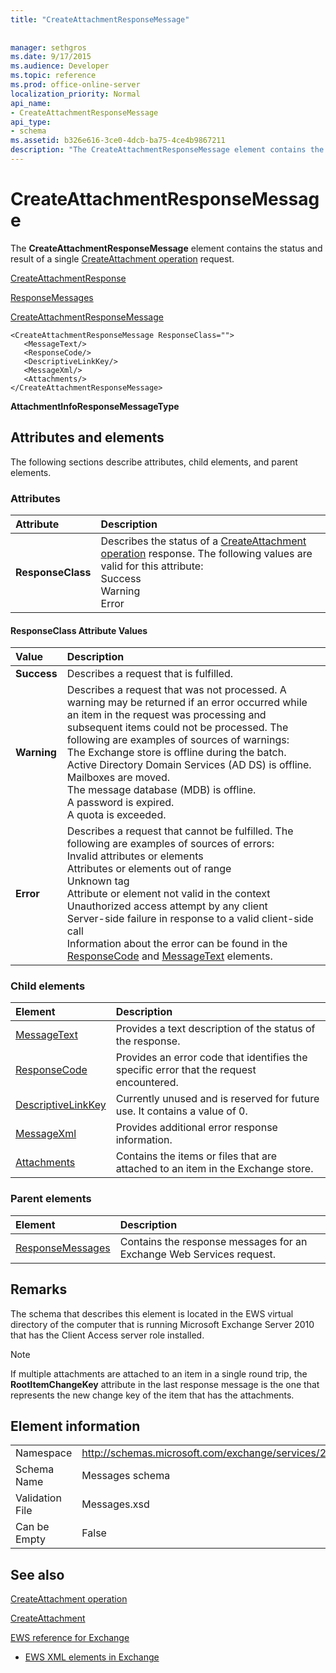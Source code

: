 ```yaml
---
title: "CreateAttachmentResponseMessage"
 
 
manager: sethgros
ms.date: 9/17/2015
ms.audience: Developer
ms.topic: reference
ms.prod: office-online-server
localization_priority: Normal
api_name:
- CreateAttachmentResponseMessage
api_type:
- schema
ms.assetid: b326e616-3ce0-4dcb-ba75-4ce4b9867211
description: "The CreateAttachmentResponseMessage element contains the status and result of a single CreateAttachment operation request."
---
```


# CreateAttachmentResponseMessage

The **CreateAttachmentResponseMessage** element contains the status and result of a single [CreateAttachment operation](createattachment-operation.md) request. 
  
[CreateAttachmentResponse](createattachmentresponse.md)
  
[ResponseMessages](responsemessages.md)
  
[CreateAttachmentResponseMessage](createattachmentresponsemessage.md)
  
```
<CreateAttachmentResponseMessage ResponseClass="">
   <MessageText/>
   <ResponseCode/>
   <DescriptiveLinkKey/>
   <MessageXml/>
   <Attachments/>
</CreateAttachmentResponseMessage>
```

 **AttachmentInfoResponseMessageType**
## Attributes and elements

The following sections describe attributes, child elements, and parent elements.
  
### Attributes

|**Attribute**|**Description**|
|:-----|:-----|
|**ResponseClass** <br/> | Describes the status of a [CreateAttachment operation](createattachment-operation.md) response. The following values are valid for this attribute:  <br/>  Success  <br/>  Warning  <br/>  Error  <br/> |
   
#### ResponseClass Attribute Values

|**Value**|**Description**|
|:-----|:-----|
|**Success** <br/> |Describes a request that is fulfilled.  <br/> |
|**Warning** <br/> | Describes a request that was not processed. A warning may be returned if an error occurred while an item in the request was processing and subsequent items could not be processed. The following are examples of sources of warnings:  <br/>  The Exchange store is offline during the batch.  <br/>  Active Directory Domain Services (AD DS) is offline.  <br/>  Mailboxes are moved.  <br/>  The message database (MDB) is offline.  <br/>  A password is expired.  <br/>  A quota is exceeded.  <br/> |
|**Error** <br/> | Describes a request that cannot be fulfilled. The following are examples of sources of errors:  <br/>  Invalid attributes or elements  <br/>  Attributes or elements out of range  <br/>  Unknown tag  <br/>  Attribute or element not valid in the context  <br/>  Unauthorized access attempt by any client  <br/>  Server-side failure in response to a valid client-side call  <br/>  Information about the error can be found in the [ResponseCode](responsecode.md) and [MessageText](messagetext.md) elements.  <br/> |
   
### Child elements

|**Element**|**Description**|
|:-----|:-----|
|[MessageText](messagetext.md) <br/> |Provides a text description of the status of the response.  <br/> |
|[ResponseCode](responsecode.md) <br/> |Provides an error code that identifies the specific error that the request encountered.  <br/> |
|[DescriptiveLinkKey](descriptivelinkkey.md) <br/> |Currently unused and is reserved for future use. It contains a value of 0.  <br/> |
|[MessageXml](messagexml.md) <br/> |Provides additional error response information.  <br/> |
|[Attachments](attachments-ex15websvcsotherref.md) <br/> |Contains the items or files that are attached to an item in the Exchange store.  <br/> |
   
### Parent elements

|**Element**|**Description**|
|:-----|:-----|
|[ResponseMessages](responsemessages.md) <br/> |Contains the response messages for an Exchange Web Services request.  <br/> |
   
## Remarks

The schema that describes this element is located in the EWS virtual directory of the computer that is running Microsoft Exchange Server 2010 that has the Client Access server role installed.
  
> [!NOTE]
> If multiple attachments are attached to an item in a single round trip, the **RootItemChangeKey** attribute in the last response message is the one that represents the new change key of the item that has the attachments. 
  
## Element information

|||
|:-----|:-----|
|Namespace  <br/> |http://schemas.microsoft.com/exchange/services/2006/messages  <br/> |
|Schema Name  <br/> |Messages schema  <br/> |
|Validation File  <br/> |Messages.xsd  <br/> |
|Can be Empty  <br/> |False  <br/> |
   
## See also



[CreateAttachment operation](createattachment-operation.md)
  
[CreateAttachment](createattachment.md)


[EWS reference for Exchange](ews-reference-for-exchange.md)
  
- [EWS XML elements in Exchange](ews-xml-elements-in-exchange.md)

